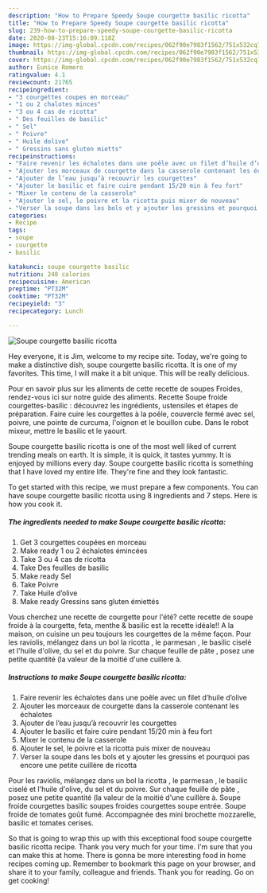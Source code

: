 ```yaml
---
description: "How to Prepare Speedy Soupe courgette basilic ricotta"
title: "How to Prepare Speedy Soupe courgette basilic ricotta"
slug: 239-how-to-prepare-speedy-soupe-courgette-basilic-ricotta
date: 2020-08-23T15:16:09.118Z
image: https://img-global.cpcdn.com/recipes/062f90e7983f1562/751x532cq70/soupe-courgette-basilic-ricotta-photo-principale-de-la-recette.jpg
thumbnail: https://img-global.cpcdn.com/recipes/062f90e7983f1562/751x532cq70/soupe-courgette-basilic-ricotta-photo-principale-de-la-recette.jpg
cover: https://img-global.cpcdn.com/recipes/062f90e7983f1562/751x532cq70/soupe-courgette-basilic-ricotta-photo-principale-de-la-recette.jpg
author: Eunice Romero
ratingvalue: 4.1
reviewcount: 21765
recipeingredient:
- "3 courgettes coupes en morceau"
- "1 ou 2 chalotes minces"
- "3 ou 4 cas de ricotta"
- " Des feuilles de basilic"
- " Sel"
- " Poivre"
- " Huile dolive"
- " Gressins sans gluten mietts"
recipeinstructions:
- "Faire revenir les échalotes dans une poêle avec un filet d’huile d’olive"
- "Ajouter les morceaux de courgette dans la casserole contenant les échalotes"
- "Ajouter de l’eau jusqu’à recouvrir les courgettes"
- "Ajouter le basilic et faire cuire pendant 15/20 min à feu fort"
- "Mixer le contenu de la casserole"
- "Ajouter le sel, le poivre et la ricotta puis mixer de nouveau"
- "Verser la soupe dans les bols et y ajouter les gressins et pourquoi pas encore une petite cuillère de ricotta"
categories:
- Recipe
tags:
- soupe
- courgette
- basilic

katakunci: soupe courgette basilic 
nutrition: 248 calories
recipecuisine: American
preptime: "PT32M"
cooktime: "PT32M"
recipeyield: "3"
recipecategory: Lunch

---
```



![Soupe courgette basilic ricotta](https://img-global.cpcdn.com/recipes/062f90e7983f1562/751x532cq70/soupe-courgette-basilic-ricotta-photo-principale-de-la-recette.jpg)

Hey everyone, it is Jim, welcome to my recipe site. Today, we're going to make a distinctive dish, soupe courgette basilic ricotta. It is one of my favorites. This time, I will make it a bit unique. This will be really delicious.

Pour en savoir plus sur les aliments de cette recette de soupes Froides, rendez-vous ici sur notre guide des aliments. Recette Soupe froide courgettes-basilic : découvrez les ingrédients, ustensiles et étapes de préparation. Faire cuire les courgettes à la poêle, couvercle fermé avec sel, poivre, une pointe de curcuma, l&#39;oignon et le bouillon cube. Dans le robot mixeur, mettre le basilic et le yaourt.

Soupe courgette basilic ricotta is one of the most well liked of current trending meals on earth. It is simple, it is quick, it tastes yummy. It is enjoyed by millions every day. Soupe courgette basilic ricotta is something that I have loved my entire life. They're fine and they look fantastic.


To get started with this recipe, we must prepare a few components. You can have soupe courgette basilic ricotta using 8 ingredients and 7 steps. Here is how you cook it.

<!--inarticleads1-->

##### The ingredients needed to make Soupe courgette basilic ricotta:

1. Get 3 courgettes coupées en morceau
1. Make ready 1 ou 2 échalotes émincées
1. Take 3 ou 4 cas de ricotta
1. Take  Des feuilles de basilic
1. Make ready  Sel
1. Take  Poivre
1. Take  Huile d’olive
1. Make ready  Gressins sans gluten émiettés


Vous cherchez une recette de courgette pour l&#39;été? cette recette de soupe froide à la courgette, feta, menthe &amp; basilic est la recette idéale!! A la maison, on cuisine un peu toujours les courgettes de la même façon. Pour les raviolis, mélangez dans un bol la ricotta , le parmesan , le basilic ciselé et l&#39;huile d&#39;olive, du sel et du poivre. Sur chaque feuille de pâte , posez une petite quantité (la valeur de la moitié d&#39;une cuillère à. 

<!--inarticleads2-->

##### Instructions to make Soupe courgette basilic ricotta:

1. Faire revenir les échalotes dans une poêle avec un filet d’huile d’olive
1. Ajouter les morceaux de courgette dans la casserole contenant les échalotes
1. Ajouter de l’eau jusqu’à recouvrir les courgettes
1. Ajouter le basilic et faire cuire pendant 15/20 min à feu fort
1. Mixer le contenu de la casserole
1. Ajouter le sel, le poivre et la ricotta puis mixer de nouveau
1. Verser la soupe dans les bols et y ajouter les gressins et pourquoi pas encore une petite cuillère de ricotta


Pour les raviolis, mélangez dans un bol la ricotta , le parmesan , le basilic ciselé et l&#39;huile d&#39;olive, du sel et du poivre. Sur chaque feuille de pâte , posez une petite quantité (la valeur de la moitié d&#39;une cuillère à. Soupe froide courgettes basilic soupes froides courgettes soupe entrée. Soupe froide de tomates goût fumé. Accompagnée des mini brochette mozzarelle, basilic et tomates cerises. 

So that is going to wrap this up with this exceptional food soupe courgette basilic ricotta recipe. Thank you very much for your time. I'm sure that you can make this at home. There is gonna be more interesting food in home recipes coming up. Remember to bookmark this page on your browser, and share it to your family, colleague and friends. Thank you for reading. Go on get cooking!

